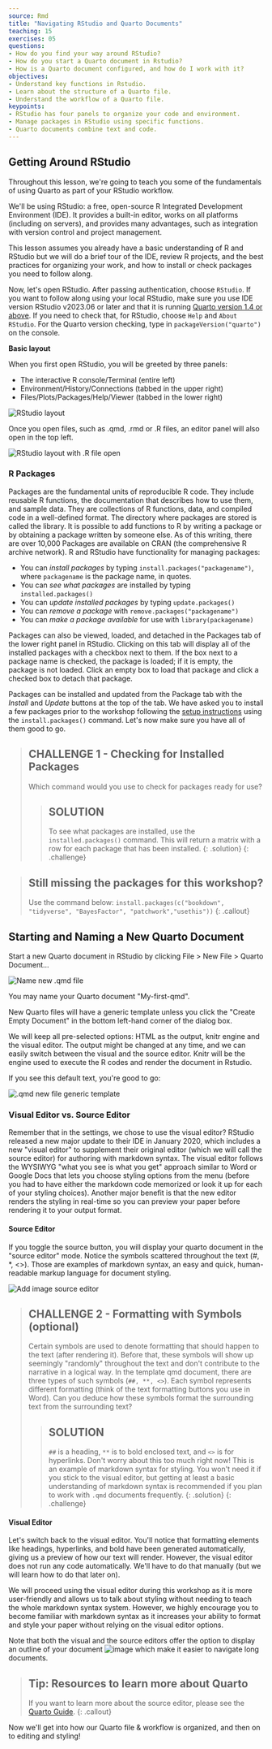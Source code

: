 ```yaml
---
source: Rmd  
title: "Navigating RStudio and Quarto Documents"  
teaching: 15
exercises: 05
questions:
- How do you find your way around RStudio?
- How do you start a Quarto document in Rstudio?
- How is a Quarto document configured, and how do I work with it?
objectives:
- Understand key functions in Rstudio.
- Learn about the structure of a Quarto file.
- Understand the workflow of a Quarto file.
keypoints:
- RStudio has four panels to organize your code and environment.
- Manage packages in RStudio using specific functions.
- Quarto documents combine text and code.
---
```



## Getting Around RStudio

Throughout this lesson, we're going to teach you some of the fundamentals of
using Quarto as part of your RStudio workflow. 

We'll be using RStudio: a free, open-source R Integrated Development Environment
(IDE). It provides a built-in editor, works on all platforms
(including on servers), and provides many advantages, such as integration with
version control and project management.

This lesson assumes you already have a basic understanding of R and RStudio but
we will do a brief tour of the IDE, review R projects, and the best practices for
organizing your work, and how to install or check packages you need to follow along.

Now, let's open RStudio. After passing authentication, choose `RStudio`. If you want to follow along using your local RStudio, make sure you use IDE version RStudio v2023.06 or later and that it is running [Quarto version 1.4 or above](https://quarto.org/docs/download/prerelease.html). If you need to check that, for RStudio, choose `Help` and `About RStudio`. For the Quarto version checking, type in `packageVersion("quarto")` on the console.
  

**Basic layout**

When you first open RStudio, you will be greeted by three panels:

-   The interactive R console/Terminal (entire left)
-   Environment/History/Connections (tabbed in the upper right)
-   Files/Plots/Packages/Help/Viewer (tabbed in the lower right)

![RStudio layout](../../fig/02-rstudio.PNG) 

Once you open files, such as .qmd, .rmd or .R files, an editor panel will also
open in the top left.

![RStudio layout with .R file open](../../fig/02-rstudio-script.PNG) 


### R Packages

Packages are the fundamental units of reproducible R code. They include reusable R functions, the documentation that describes how to use them, and sample data. They are collections of R functions, data, and compiled code in a well-defined format. The directory where packages are stored is called the library.
It is possible to add functions to R by writing a package or by obtaining a
package written by someone else. As of this writing, there are over 10,000
Packages are available on CRAN (the comprehensive R archive network). R and RStudio
have functionality for managing packages:

-   You can *install packages* by typing `install.packages("packagename")`, where `packagename` is the package name, in quotes.
-   You can *see what packages* are installed by typing `installed.packages()`
-   You can *update installed packages* by typing `update.packages()`
-   You can *remove a package* with `remove.packages("packagename")`
-   You can *make a package available* for use with `library(packagename)`

Packages can also be viewed, loaded, and detached in the Packages tab of the
lower right panel in RStudio. Clicking on this tab will display all of the installed
packages with a checkbox next to them. If the box next to a package name is
checked, the package is loaded; if it is empty, the package is not loaded.
Click an empty box to load that package and click a checked box to detach that
package.

Packages can be installed and updated from the Package tab with the *Install* and
*Update* buttons at the top of the tab. We have asked you to install a few packages prior to the workshop following the [setup instructions](https://github.com/UCSBCarpentry/Reproducible-Publications-with-RStudio/blob/main/setup.md) using the `install.packages()` command. Let's now make sure you have all of them good to go.

> ## CHALLENGE 1 - Checking for Installed Packages
> Which command would you use to check for packages ready for use?
>> ## SOLUTION
>> To see what packages are installed, use the `installed.packages()` command. This will return a matrix with a row for each package that has been installed. 
> {: .solution}
{: .challenge}

> ## Still missing the packages for this workshop?
> Use the command below:
`install.packages(c("bookdown", "tidyverse", "BayesFactor", "patchwork","usethis"))`
{: .callout}

## Starting and Naming a New Quarto Document

Start a new Quarto document in RStudio by clicking File \> New File \> Quarto Document...

![Name new .qmd file](../../fig/02-name-new-qmd.PNG)

You may name your Quarto document "My-first-qmd".

New Quarto files will have a generic template unless you click the
"Create Empty Document" in the bottom left-hand corner of the dialog box.

We will keep all pre-selected options: HTML as the output, knitr engine and the visual editor. The output might be changed at any time, and we can easily switch between the visual and the source editor. Knitr will be the engine used to execute the R codes and render the document in Rstudio.

If you see this default text, you're good to go: 

![.qmd new file generic template](../../fig/02-qmd-new-template.PNG)

### Visual Editor vs. Source Editor

Remember that in the settings, we chose to use the visual editor? RStudio released a new major update to their IDE in January 2020, which includes a new "visual editor" to supplement their original editor (which we will call the source editor) for authoring with markdown syntax. The visual editor follows the WYSIWYG "what you see is what you get" approach similar to Word or Google Docs that lets you choose styling options from the menu (before you had to have either the markdown code memorized or look it up for each of your styling choices). Another major benefit is that the new editor renders the styling in real-time so you can preview your paper before rendering it to your output format.

#### Source Editor

If you toggle the source button, you will display your quarto document in the "source editor" mode. Notice the symbols scattered throughout the text (#, *, <>). Those are examples of markdown syntax, an easy and quick, human-readable markup language for document styling.

![Add image source editor](../../fig/02-qmd-source.PNG)


> ## CHALLENGE 2 - Formatting with Symbols (optional)
> Certain symbols are used to denote formatting that should happen to the text (after rendering it). Before that, these symbols will show up seemingly "randomly" throughout the text and don't contribute to the narrative in a logical way. In the template qmd document, there are three types of such symbols (`##, **, <>`). Each symbol represents different formatting (think of the text formatting buttons you use in Word). Can you deduce how these symbols format the surrounding text from the surrounding text?  
>> ## SOLUTION
>> `##` is a heading, `**` is to bold enclosed text, and `<>` is for hyperlinks.
>> Don't worry about this too much right now! This is an example of markdown syntax for styling. You won't need it if you stick to the visual editor, but getting at least a basic understanding of markdown syntax is recommended if you plan to work with `.qmd` documents frequently.
> {: .solution}
{: .challenge}


#### Visual Editor

Let's switch back to the visual editor. You'll notice that formatting elements like headings, hyperlinks, and bold have been generated automatically, giving us a preview of how our text will render. However, the visual editor does not run any code automatically. We'll have to do that manually (but we will learn how to do that later on).

We will proceed using the visual editor during this workshop as it is more
user-friendly and allows us to talk about styling without needing to teach the
whole markdown syntax system. However, we highly encourage you to become
familiar with markdown syntax as it
increases your ability to format and style your paper without relying on the
visual editor options.

Note that both the visual and the source editors offer the option to display an outline of your document ![image](https://user-images.githubusercontent.com/63265343/192625580-ad6bddc1-98b7-437e-8aaf-2190651d456b.png) which make it easier to navigate long documents. 


> ## Tip: Resources to learn more about Quarto
> If you want to learn more about the source editor, please see
> the [Quarto Guide](https://quarto.org/docs/guide).
{: .callout}


Now we'll get into how our Quarto file & workflow is organized, and then on
to editing and styling!
